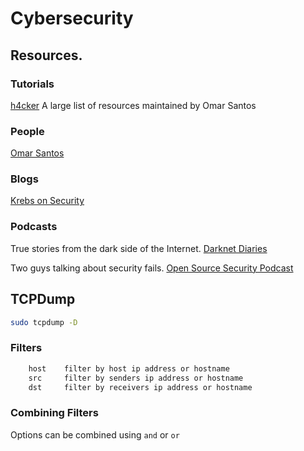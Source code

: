 # Cybersecurity

## Resources.
### Tutorials
[h4cker](https://github.com/The-Art-of-Hacking/h4cker)
A large list of resources maintained by Omar Santos


### People
[Omar Santos](https://omarsantos.io/)


### Blogs
[Krebs on Security](https://krebsonsecurity.com)


### Podcasts
True stories from the dark side of the Internet.
[Darknet Diaries](https://darknetdiaries.com/)

Two guys talking about security fails.
[Open Source Security Podcast](https://www.opensourcesecuritypodcast.com/)


## TCPDump
```bash
sudo tcpdump -D
```

### Filters
```bash
    host    filter by host ip address or hostname
    src     filter by senders ip address or hostname
    dst     filter by receivers ip address or hostname
```

### Combining Filters
Options can be combined using `and` or `or`
